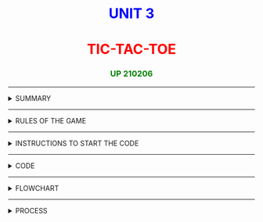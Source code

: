 # **<center> <span style="color: blue;">UNIT 3</span>**

# **<center> <span style="color: red;">TIC-TAC-TOE</span>**
### **<center> <span style="color: green;"> UP 210206</span>**

***

<details>
<summary>  SUMMARY  </summary>
<br>

#### **In this unit we learned how to use functions on our code, this mean that we can make a large code, more easy to understand, by section it in little programs call "functions", these functions help us to have a better understanding of the program and to improve his functionality. In this case we simulate the game of the cat, a famous game that its about to fill a row, a column or a veritcal line trrough a board of 3x3, this mean that it has 9 different boxes to make our game.**



</details>

***

<details>
<summary>  RULES OF THE GAME  </summary>
<br>

1. The game board it's divided on a grid of nine boxes
2. The game has two players, no matter who starts first
3. Every player has the chance to fill one box at the time 
4. The first player to fill a column, a row or a vertical line of 3 boxes wins
5. it's common to use an "o" or a "x" for a record.
  

</details>

***

<details>
<summary>  INSTRUCTIONS TO START THE CODE </summary>
<br>

1. 

</details>

***

<details>
<summary>  CODE </summary>
<br>

```c++
/*
Author: Jorge Santacruz
Date: 7/nov/22
description: 
*/

/*  DISPLAY OF THE PROGRAM

     1 | 2 | 3
    ---|---|---
     4 | 5 | 6  
    ---|---|---
     7 | 8 | 9

*/

//LIBRARIES OF THE CODE
#include <iostream>
#include <time.h>


using namespace std;

//FUNCTIONS OF THE PROGRAM
void createBoard ();
void areaCPU();
int selectPlay ();
bool checkPlay (int,string);
void insertPlay(int,string,string );
bool checkWinner(string);
int selectPlayCPU ();
int cpuPlay ();
void gotoxy(int x,int y);
int getBestPlay(string );
int getPlay();

//GLOBAL VARIABLES OF THE PROGRAM
char game[3][3];
char gameArea[3][3]={{'1','2','3'},{'4','5','6'},{'7','8','9'}};
char gameAreaCPU[3][3];
int turnPlayer= 1;
const string BOARD = "Real";
const string CPUBOARD = "image";
const string CPU = "CPU";
const string PLAYER = "PLAYER";


//MAIN FUNCTION
int main(){
    int op=0,board,play=0;
    bool box=true,winner=false;
    
    gotoxy(62,4);
    cout<<"----------TIC TAC TOE----------"<<endl<<endl;
    gotoxy(70,6);
    cout<<"SELECT YOUR OPONENT"<<endl<<endl;
    gotoxy(70,8);
    cout<<"1.......PLAYER 2"<<endl;
    gotoxy(70,9);
    cout<<"2.......CPU"<<endl;
    gotoxy(70,10);
    cin >>op;

     createBoard();
  
    //FIRST OPTION OF THE PROGRAM THAT ENABLE YOU TO PLAY WITH ANOTHER USER
    if(op==1){

        do{
        play=selectPlay();
        box=checkPlay(play,BOARD);
            if(box==true){
            
                do
                {
                    cout << "INVALID GAME! TRY AGAIN"<<endl;
                    break;
                    
                } while (box == true);
            
            }
            else if (box == false){

                system("clear");
                insertPlay(play,BOARD,PLAYER);
               
                createBoard();
                 
                
            }
            winner=checkWinner(BOARD);

        }while (turnPlayer<=9 && winner==false);

               
            if (turnPlayer<10){
                if (turnPlayer % 2 == 0){
                    cout << "PLAYER 1 WINS"<<endl;
                }
                else{
                    cout << "PLAYER 2 WINS"<<endl;
                }
            } 
            else{
                cout << "WE HAVE A TIE"<<endl;
            }


    }
    //SECOND MAIN OPTION OF THE PROGRAM THAT LET YOU PLAY WITH THE CPU
    else if (op == 2){
        do{

            system("clear");
            
            if (turnPlayer % 2 == !0)
            {
                do
                {
                    
                    createBoard();
                 
                    play = selectPlay();

                    box = checkPlay(play, BOARD);
                    if (box == true)
                    {
                        system("clear");
                        cout << "Trye again \n";
                        break;
                    }
                } while (box == true);
                insertPlay(play, BOARD, PLAYER);
                winner = checkWinner(BOARD);
            }
            else if(turnPlayer%2==0){
                createBoard();
                play = getPlay();
                insertPlay(play,BOARD, CPU);
                winner = checkWinner(BOARD);
            }
        } while (turnPlayer<=9 && winner==false);
        system("clear");
        createBoard();

        if (turnPlayer<10){
                if (turnPlayer % 2 == 0){
                    cout << "PLAYER 1 WINS"<<endl;
                }
                else{
                    cout << "PLAYER 2 WINS"<<endl;
                }
            } 
            else{
                cout << "WE HAVE A TIE"<<endl;
            }
    }
           

    return 0;

}

//FUNCTION THAT CREATES THE BOARD ON THE DISPLAY OF THE TERMINAL
void createBoard (){

      int x = 0, y = 0;
    for (int row = 0; row < 5; row++)
    {
        for (int col = 0; col < 9; col++)
        {
            if (row == 1 || row == 3)
            {
                cout << "-";
            }
            else if (col == 1 || col == 4 || col == 7)
            {
                cout << gameArea[x][y];
                y++;
            }
            else
            {
                cout << " ";
            }
            if (col == 2 || col == 5)
            {
                cout << "|";
            }
        }
        cout <<endl;
        if (row % 2 == 0)
        {
            x++;
        }

        y = 0;
    }
 cout<<endl;

}

//FUNCTION THAT LET YOU SELECT A BOX OF THE BOARD
int selectPlay(){
    int turn=0;
    int gamer;

    gotoxy(62,4);
    cout<<"----------TIC TAC TOE----------"<<endl<<endl;

    

     do{
        if(turnPlayer%2!=0){
            gamer=1;
        }
        else{
            gamer=2;
        }
        gotoxy(62,6);
        cout << "PLAYER " << gamer <<" Select your play: 1-9 : "<<endl;
        cin >> turn;
    } while (turn < 0 || turn > 9);

    return turn;

}

//FUNCTION THAT COMPARES IF A MOVE ITS CORRECT OR NOT
bool checkPlay(int play,string BOARD){
     int row = play / 10, col = play - 1;
    if (gameArea[row][col] == 'X' || gameArea[row][col] == 'O')
    {
        return true;
    }
    else
    {
        return false;
    }
}

//FUNCTION THAT INSERT A RECORD ON THE BOARD DEPENDING ON THE TURN
void insertPlay(int play,string board,string gamer){
        char Record;
    if (turnPlayer % 2 == 0)
    {
        Record = 'X';
    }
    else
    {
        Record = 'O';
    }
    int fila = 0, columna = 0;
    for (int numPlay = 1; numPlay < 10; numPlay++)
    {
        if (play == numPlay)
        {
            if (board == BOARD)
            {
                gameArea[fila][columna] = Record;
                break;
            }
            else if (board == CPUBOARD)
            {
                if (gamer == PLAYER)
                {
                    Record = 'O';
                }
                else if (gamer == CPU)
                {
                    Record = 'X';
                }
                gameAreaCPU[fila][columna] = Record;
                break;
            }
        }
        else
        {
            columna++;
            if (columna == 3)
            {
                columna = 0;
                fila++;
            }
        }
    }
    if (board == BOARD){
        turnPlayer++;
    }

}

//THIS FUNCTION CONSTANTLY ANALYZE THE BOARD IF IT EXISTS A WINNER
bool checkWinner(string){
    int punto = 0;
    bool checkWinner = false;
    for (int box = 0; box < 3; box++)
    {
        if ((gameArea[0][box] == gameArea[1][box]) && (gameArea[0][box] == gameArea[2][box]))
        {
            checkWinner = true;
            break;
        }
        else if ((gameArea[box][0] == gameArea[box][1]) && (gameArea[box][0] == gameArea[box][2]))
        {
            checkWinner = true;
            break;
        }
        else if ((gameArea[box][box] == gameArea[box+1][box+1]) && (gameArea[box][box] == gameArea[box+2][box+2]))
        {
            checkWinner = true;
            break;
        }
        else if ((gameArea[2][0] == gameArea[1][1]) && (gameArea[2][0] == gameArea[0][2]))
        {
            checkWinner = true;
            break;
        }
    }
    return checkWinner;
}

//THIS FUNCTION ENABLE THE CPU TO PUT A RECORD ON THE BOARD
int getPlay()
{
    bool box = true;
    int play;
    srand(time(NULL));
    play = getBestPlay(CPU);
    if (play != -1)
    {
        return play;
    }
    play = getBestPlay(PLAYER);
    if (play != -1)
    {
        return play;
    }
    while (box == true)
    {
        play= 1 + rand() % 9;
        box= checkPlay (play,BOARD);
    }
    return play;
}

//FUNCTION THAT CREATES A VIRTUAL BOARD FOR THE CPU
void areaCPU()
{
    for (int row = 0; row < 3; row++)
    {
        for (int col = 0; col < 3; col++)
        {
            gameAreaCPU[row][col] = gameArea[row][col];
        }
    }
}

//FUCNTION THAT COMPARES ALL THE BEST MOVES IN THE GAME
int getBestPlay(string gamer){

    bool busyBox = false;
    bool checkWin = false;
    int play = 0;
    areaCPU();
    if (gamer == CPU)
    {
        do
        {
            play++;
            busyBox=checkPlay(play, CPUBOARD);
            if (busyBox == false){
                insertPlay(play, CPUBOARD, CPU);
                checkWin = checkWinner(CPUBOARD);
            }
            areaCPU();
        } while (play <= 9 && checkWin == false);
    } 
    else if (gamer == PLAYER)
    {
        do
        {
            play++;
            busyBox=checkPlay(play, CPUBOARD);
            if (busyBox== false){
                insertPlay(play, CPUBOARD, PLAYER);
                checkWin = checkWinner(CPUBOARD);
            }
            areaCPU();
        } while (play <= 9 && checkWin == false);
    }
    if (play >= 10){
        play= -1;
    }
    return play;
}


void gotoxy (int x,int y){
    cout<<"\033["<<y<<";"<<x<<"f";
}


```
  

</details>

***
<details>
<summary>  FLOWCHART </summary>
<br>

![ERROR](https://github.com/Up210206a/up210206_cpp/blob/main/U3/IMAGES/TicTacToe.jpg)
  

</details>



***



<details>
<summary>  PROCESS </summary>
<br>

*First lets introudce what kind of game we want in this case with another user*

![ERROR](https://github.com/Up210206a/up210206_cpp/blob/main/U3/IMAGES/SELECTPLAY.png)

*Now lets simulate a game and say that P1 wants the box 1 and then the box 2*

![ERROR](https://github.com/Up210206a/up210206_cpp/blob/main/U3/IMAGES/P13.png)

*Finally lets say that the P1 wins with the boxes 1,2 and 3:*

![ERROR](https://github.com/Up210206a/up210206_cpp/blob/main/U3/IMAGES/P1WINS.png)

  

</details>




